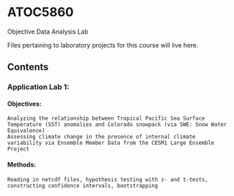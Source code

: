 # ATOC5860
Objective Data Analysis Lab

Files pertaining to laboratory projects for this course will live here.

## Contents

### Application Lab 1: 

####  Objectives: 
    Analyzing the relationship between Tropical Pacific Sea Surface Temperature (SST) anomalies and Colorado snowpack (via SWE: Snow Water Equivalence) 
    Assessing climate change in the presence of internal climate variability via Ensemble Member Data from the CESM1 Large Ensemble Project
####  Methods: 
  
    Reading in netcdf files, hypothesis testing with z- and t-tests, constructing confidence intervals, bootstrapping
